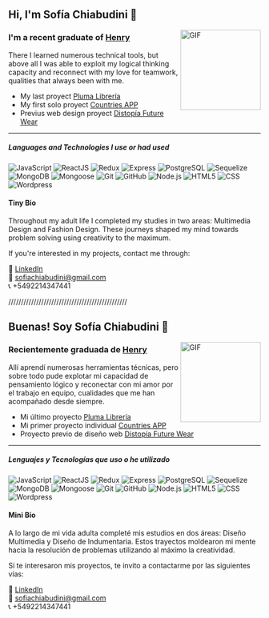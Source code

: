 ## Hi, I'm Sofía Chiabudini 🙂

<img align="right" alt="GIF" height="160px" src="https://i.pinimg.com/originals/06/60/ef/0660efe82fa3da42ed56eef013171835.gif" />

### I'm a recent graduate of [Henry](https://www.soyhenry.com/)

There I learned numerous technical tools, but above all I was able to exploit my logical thinking capacity and reconnect with my love for teamwork, qualities that always been with me.

- My last proyect [Pluma Librería](https://plumalibreria.vercel.app/)
- My first solo proyect [Countries APP](https://countriesapp-chiabudini.vercel.app/)
- Previus web design proyect [Distopía Future Wear](https://distopia.com.ar/)

---

##### Languages and Technologies I use or had used

![JavaScript](https://img.shields.io/badge/-JavaScript-000000?style=flat&logo=javascript)
![ReactJS](https://img.shields.io/badge/-React-000000?style=flat&logo=react)
![Redux](https://img.shields.io/badge/-Redux-000000?style=flat&logo=redux)
![Express](https://img.shields.io/badge/-Express-000000?style=flat&logo=express)
![PostgreSQL](https://img.shields.io/badge/-SQL-000000?style=flat&logo=postgresql)
![Sequelize](https://img.shields.io/badge/-Sequelize-000000?style=flat&logo=sequelize)
![MongoDB](https://img.shields.io/badge/-MongoDB-000000?style=flat&logo=mongodb)
![Mongoose](https://img.shields.io/badge/-Mongoose-000000?style=flat&logo=mongoose)
![Git](https://img.shields.io/badge/-Git-000000?style=flat&logo=git)
![GitHub](https://img.shields.io/badge/-Github-000000?style=flat&logo=github)
![Node.js](https://img.shields.io/badge/-Node.js-000000?style=flat&logo=node.js)
![HTML5](https://img.shields.io/badge/-HTML5-000000?style=flat&logo=html5)
![CSS](https://img.shields.io/badge/-CSS-000000?style=flat&logo=css)
![Wordpress](https://img.shields.io/badge/-Wordpress-000000?style=flat&logo=wordpress)

#### Tiny Bio

Throughout my adult life I completed my studies in two areas: Multimedia Design and Fashion Design. These journeys shaped my mind towards problem solving using creativity to the maximum.

If you're interested in my projects, contact me through:

🔗 [LinkedIn](https://www.linkedin.com/in/sofia-chiabudini/)  
📧 [sofiachiabudini@gmail.com](mailto:sofiachiabudini@gmail.com)  
📞 +5492214347441  

///////////////////////////////////////////////

## Buenas! Soy Sofía Chiabudini 🙂

<img align="right" alt="GIF" height="160px" src="https://i.pinimg.com/originals/06/60/ef/0660efe82fa3da42ed56eef013171835.gif" />

### Recientemente graduada de [Henry](https://www.soyhenry.com/)

Allí aprendí numerosas herramientas técnicas, pero sobre todo pude explotar mi capacidad de pensamiento lógico y reconectar con mi amor por el trabajo en equipo, cualidades que me han acompañado desde siempre.

- Mi último proyecto [Pluma Librería](https://plumalibreria.vercel.app/)
- Mi primer proyecto individual [Countries APP](https://countriesapp-chiabudini.vercel.app/)
- Proyecto previo de diseño web [Distopía Future Wear](https://distopia.com.ar/)

---

##### Lenguajes y Tecnologías que uso o he utilizado

![JavaScript](https://img.shields.io/badge/-JavaScript-000000?style=flat&logo=javascript)
![ReactJS](https://img.shields.io/badge/-React-000000?style=flat&logo=react)
![Redux](https://img.shields.io/badge/-Redux-000000?style=flat&logo=redux)
![Express](https://img.shields.io/badge/-Express-000000?style=flat&logo=express)
![PostgreSQL](https://img.shields.io/badge/-SQL-000000?style=flat&logo=postgresql)
![Sequelize](https://img.shields.io/badge/-Sequelize-000000?style=flat&logo=sequelize)
![MongoDB](https://img.shields.io/badge/-MongoDB-000000?style=flat&logo=mongodb)
![Mongoose](https://img.shields.io/badge/-Mongoose-000000?style=flat&logo=mongoose)
![Git](https://img.shields.io/badge/-Git-000000?style=flat&logo=git)
![GitHub](https://img.shields.io/badge/-Github-000000?style=flat&logo=github)
![Node.js](https://img.shields.io/badge/-Node.js-000000?style=flat&logo=node.js)
![HTML5](https://img.shields.io/badge/-HTML5-000000?style=flat&logo=html5)
![CSS](https://img.shields.io/badge/-CSS-000000?style=flat&logo=css)
![Wordpress](https://img.shields.io/badge/-Wordpress-000000?style=flat&logo=wordpress)

#### Mini Bio

A lo largo de mi vida adulta completé mis estudios en dos áreas: Diseño Multimedia y Diseño de Indumentaria. Estos trayectos moldearon mi mente hacia la resolución de problemas utilizando al máximo la creatividad.

Si te interesaron mis proyectos, te invito a contactarme por las siguientes vías:

🔗 [LinkedIn](https://www.linkedin.com/in/sofia-chiabudini/)  
📧 [sofiachiabudini@gmail.com](mailto:sofiachiabudini@gmail.com)  
📞 +5492214347441
